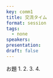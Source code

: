 ```yaml
---
key: comm1
title: 交流タイム
format: session
tags:
  - none
speakers:
presentation: 
draft: false
---
```

お題
1.
2.
3.
4.
